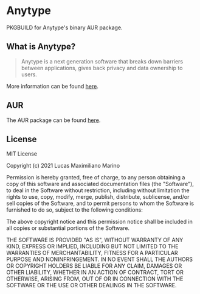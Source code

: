 # Anytype

PKGBUILD for Anytype's binary AUR package.

## What is Anytype?

> Anytype is a next generation software that breaks
> down barriers between applications, gives back
> privacy and data ownership to users.

More information can be found [here](https://anytype.io).
## AUR

The AUR package can be found [here](https://aur.archlinux.org/packages/anytype-bin/).

## License

MIT License

Copyright (c) 2021 Lucas Maximiliano Marino

Permission is hereby granted, free of charge, to any person obtaining a copy
of this software and associated documentation files (the "Software"), to deal
in the Software without restriction, including without limitation the rights
to use, copy, modify, merge, publish, distribute, sublicense, and/or sell
copies of the Software, and to permit persons to whom the Software is
furnished to do so, subject to the following conditions:

The above copyright notice and this permission notice shall be included in all
copies or substantial portions of the Software.

THE SOFTWARE IS PROVIDED "AS IS", WITHOUT WARRANTY OF ANY KIND, EXPRESS OR
IMPLIED, INCLUDING BUT NOT LIMITED TO THE WARRANTIES OF MERCHANTABILITY,
FITNESS FOR A PARTICULAR PURPOSE AND NONINFRINGEMENT. IN NO EVENT SHALL THE
AUTHORS OR COPYRIGHT HOLDERS BE LIABLE FOR ANY CLAIM, DAMAGES OR OTHER
LIABILITY, WHETHER IN AN ACTION OF CONTRACT, TORT OR OTHERWISE, ARISING FROM,
OUT OF OR IN CONNECTION WITH THE SOFTWARE OR THE USE OR OTHER DEALINGS IN THE
SOFTWARE.
